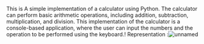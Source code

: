 This is A simple implementation of a calculator using Python. The calculator can perform basic arithmetic operations, including addition, subtraction, multiplication, and division.
This implementation of the calculator is a console-based application, where the user can input the numbers and the operation to be performed using the keyboard.!
Representation :![unnamed](https://user-images.githubusercontent.com/128591145/236647167-dd11200a-c21a-4a92-a8c3-b185424834a8.png)
